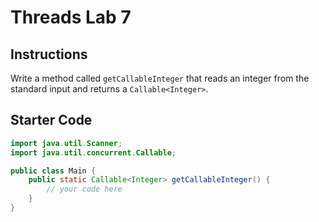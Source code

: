 # Threads Lab 7

## Instructions

Write a method called `getCallableInteger` that reads an integer from the
standard input and returns a `Callable<Integer>`.

## Starter Code

```java
import java.util.Scanner;
import java.util.concurrent.Callable;

public class Main {
    public static Callable<Integer> getCallableInteger() {
        // your code here
    }
}
```
